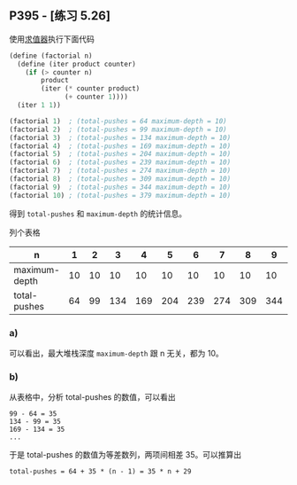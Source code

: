 ## P395 - [练习 5.26]

使用[求值器](./ch5-eceval.scm)执行下面代码

``` Scheme
(define (factorial n)
  (define (iter product counter)
    (if (> counter n)
        product
        (iter (* counter product)
              (+ counter 1))))
  (iter 1 1))

(factorial 1)  ; (total-pushes = 64 maximum-depth = 10)
(factorial 2)  ; (total-pushes = 99 maximum-depth = 10)
(factorial 3)  ; (total-pushes = 134 maximum-depth = 10)
(factorial 4)  ; (total-pushes = 169 maximum-depth = 10)
(factorial 5)  ; (total-pushes = 204 maximum-depth = 10)
(factorial 6)  ; (total-pushes = 239 maximum-depth = 10)
(factorial 7)  ; (total-pushes = 274 maximum-depth = 10)
(factorial 8)  ; (total-pushes = 309 maximum-depth = 10)
(factorial 9)  ; (total-pushes = 344 maximum-depth = 10)
(factorial 10) ; (total-pushes = 379 maximum-depth = 10)
```

得到 `total-pushes` 和 `maximum-depth` 的统计信息。

列个表格

|  n               | 1  | 2  | 3  | 4  | 5  | 6  | 7  | 8  | 9  | 10 |
|--------------    |----|----|----|----|----|----|----|----|----|----|
| maximum-depth    | 10 | 10 | 10 | 10 | 10 | 10 | 10 | 10 | 10 | 10 |
| total-pushes     | 64 | 99 | 134| 169| 204| 239| 274| 309| 344| 379|

### a)

可以看出，最大堆栈深度 `maximum-depth` 跟 n 无关，都为 10。

### b)

从表格中，分析 total-pushes 的数值，可以看出 

```
99 - 64 = 35
134 - 99 = 35
169 - 134 = 35
...
```

于是 total-pushes 的数值为等差数列，两项间相差 35。可以推算出

```
total-pushes = 64 + 35 * (n - 1) = 35 * n + 29
```


